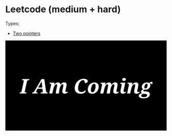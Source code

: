 # Leetcode (medium + hard)

Types:

- [Two pointers](/src/com/justin/twopointers/README.md)

![IAMCOMING](images/Iamcoming.jpg)
